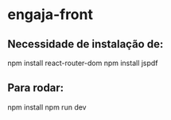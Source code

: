 # engaja-front

## Necessidade de instalação de: 
npm install react-router-dom
npm install jspdf

## Para rodar: 
npm install
npm run dev
